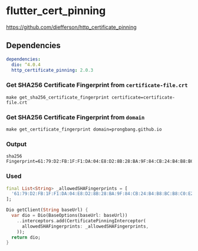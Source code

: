 # flutter_cert_pinning

https://github.com/diefferson/http_certificate_pinning

## Dependencies

```yaml
dependencies:
  dio: ^4.0.4
  http_certificate_pinning: 2.0.3
```

### Get SHA256 Certificate Fingerprint from `certificate-file.crt`

```shell
make get_sha256_certificate_fingerprint certificate=certificate-file.crt
```

### Get SHA256 Certificate Fingerprint from `domain`

```shell
make get_certificate_fingerprint domain=prongbang.github.io
```

### Output

```shell
sha256 Fingerprint=61:79:D2:FB:1F:F1:DA:04:E8:D2:8B:28:BA:9F:84:CB:24:B4:B8:BC:B8:C0:E2:5B:31:25:1D:67:87:80:D0:89
```

### Used

```dart
final List<String> _allowedSHAFingerprints = [
  '61:79:D2:FB:1F:F1:DA:04:E8:D2:8B:28:BA:9F:84:CB:24:B4:B8:BC:B8:C0:E2:5B:31:25:1D:67:87:80:D0:89',
];

Dio getClient(String baseUrl) {
  var dio = Dio(BaseOptions(baseUrl: baseUrl))
    ..interceptors.add(CertificatePinningInterceptor(
      allowedSHAFingerprints: _allowedSHAFingerprints,
    ));
  return dio;
}
```